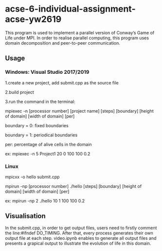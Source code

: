 # acse-6-individual-assignment-acse-yw2619
This program is used to implement a parallel version of Conway’s Game of Life under MPI.
In order to realise parallel computing, this program uses domain decomposition and peer-to-peer communication.
## Usage
### Windows: Visual Studio 2017/2019
1.create a new project, add submit.cpp as the source file

2.build project

3.run the command in the terminal: 

mpiexec -n [processor number] [project name] [steps] [boundary] [height of domain] [width of domain] [per]

boundary = 0: fixed boundaries

boundary = 1: periodical boundaries

per: percentage of alive cells in the domain

ex: mpiexec -n 5 Project1 20 0 100 100 0.2
### Linux
mpicxx -o hello submit.cpp

mpirun -np [processor number] ./hello [steps] [boundary] [height of domain] [width of domain] [per]

ex: mpirun -np 2 ./hello 10 1 100 100 0.2
## Visualisation
In the submit.cpp, in order to get output files, users need to firstly comment the line:#ifndef DO_TIMING. After that, every process generates their own output file at each step. video.ipynb enables to generate all output files and presents a grapical output to illustrate the evolution of life in this domain.
